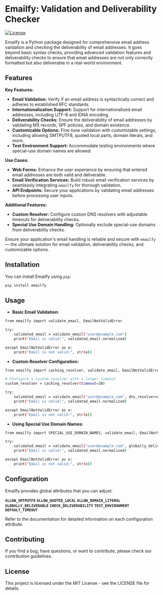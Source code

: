 
# Emailfy: Validation and Deliverability Checker

[![License](https://img.shields.io/badge/License-MIT-blue.svg)](LICENSE)


Emailfy is a Python package designed for comprehensive email address validation and checking the deliverability of email addresses. It goes beyond basic syntax checks, providing advanced validation features and deliverability checks to ensure that email addresses are not only correctly formatted but also deliverable in a real-world environment.

## Features

**Key Features:**

- **Email Validation:** Verify if an email address is syntactically correct and adheres to established RFC standards.
- **Internationalization Support:** Support for internationalized email addresses, including UTF-8 and IDNA encoding.
- **Deliverability Checks:** Ensure the deliverability of email addresses by validating MX records, SPF policies, and domain existence.
- **Customizable Options:** Fine-tune validation with customizable settings, including allowing SMTPUTF8, quoted local parts, domain literals, and more.
- **Test Environment Support:** Accommodate testing environments where special-use domain names are allowed.

**Use Cases:**

- **Web Forms:** Enhance the user experience by ensuring that entered email addresses are both valid and deliverable.
- **Email Verification Services:** Build robust email verification services by seamlessly integrating `emailfy` for thorough validation.
- **API Endpoints:** Secure your applications by validating email addresses before processing user inputs.

**Additional Features:**

- **Custom Resolver:** Configure custom DNS resolvers with adjustable timeouts for deliverability checks.
- **Special Use Domain Handling:** Optionally exclude special-use domains from deliverability checks.

Ensure your application's email handling is reliable and secure with `emailfy` — the ultimate solution for email validation, deliverability checks, and customizable options.

## Installation

You can install Emailfy using `pip`:

```bash
pip install emailfy
```

## Usage
- **Basic Email Validation:**

```bash
from emailfy import validate_email, EmailNotValidError

try:
    validated_email = validate_email("user@example.com")
    print("Email is valid:", validated_email.normalized)

except EmailNotValidError as e:
    print("Email is not valid:", str(e))
```

- **Custom Resolver Configuration:**

```bash
from emailfy import caching_resolver, validate_email, EmailNotValidError

# Configure a custom resolver with a longer timeout
custom_resolver = caching_resolver(timeout=20)

try:
    validated_email = validate_email("user@example.com", dns_resolver=custom_resolver)
    print("Email is valid:", validated_email.normalized)

except EmailNotValidError as e:
    print("Email is not valid:", str(e))
```

- **Using Special Use Domain Names:**

```bash
from emailfy import SPECIAL_USE_DOMAIN_NAMES, validate_email, EmailNotValidError

try:
    validated_email = validate_email("user@example.com", globally_deliverable=False)
    print("Email is valid:", validated_email.normalized)

except EmailNotValidError as e:
    print("Email is not valid:", str(e))

```
## Configuration
Emailfy provides global attributes that you can adjust:

**`ALLOW_SMTPUTF8`**
**`ALLOW_QUOTED_LOCAL`**
**`ALLOW_DOMAIN_LITERAL`**
**`GLOBALLY_DELIVERABLE`**
**`CHECK_DELIVERABILITY`**
**`TEST_ENVIRONMENT`**
**`DEFAULT_TIMEOUT`**

Refer to the documentation for detailed information on each configuration attribute.


## Contributing

If you find a bug, have questions, or want to contribute, please check our contribution guidelines.

## License
This project is licensed under the MIT License - see the LICENSE file for details.
